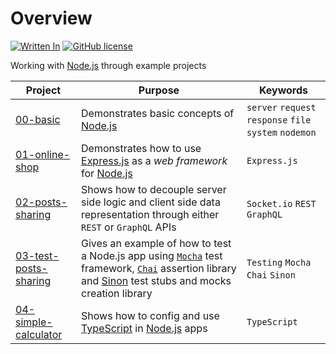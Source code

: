# Overview

[![Written In](https://img.shields.io/badge/Written%20in-Node.js-026e00?style=flat&logo=Node.js)](https://nodejs.org/)
[![GitHub license](https://img.shields.io/badge/License-MIT-blue?style=flat)](https://mit-license.org/)

Working with [Node.js](https://nodejs.org/) through example projects

|Project |Purpose |Keywords |
|--------|--------|---------|
| [00-basic](./00-basic) | Demonstrates basic concepts of [Node.js](https://nodejs.org/) | `server` `request` `response` `file system` `nodemon` |
| [01-online-shop](./01-online-shop) | Demonstrates how to use [Express.js](https://expressjs.com/) as a _web framework_ for [Node.js](https://nodejs.org/)  | `Express.js` |
| [02-posts-sharing](./02-posts-sharing) | Shows how to decouple server side logic and client side data representation through either `REST` or `GraphQL` APIs | `Socket.io` `REST` `GraphQL` |
| [03-test-posts-sharing](./03-test-posts-sharing) | Gives an example of how to test a Node.js app using [`Mocha`](https://mochajs.org/) test framework, [`Chai`](https://www.chaijs.com/) assertion library and [Sinon](https://sinonjs.org/) test stubs and mocks creation library | `Testing` `Mocha` `Chai` `Sinon` |
| [04-simple-calculator](./04-simple-calculator) | Shows how to config and use [TypeScript](https://www.typescriptlang.org/) in [Node.js](https://nodejs.org/) apps | `TypeScript` |
